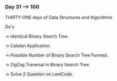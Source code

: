 ### Day 31 --> 100
THIRTY-ONE days of Data Structures and Algorithms

Do's

-> Identical Binary Search Tree.

-> Catalan Application.

-> Possible Number of Binary Search Tree Formed.

-> ZigZag Traversal in Binary Search Tree.

-> Solve 2 Question on LeetCode.
